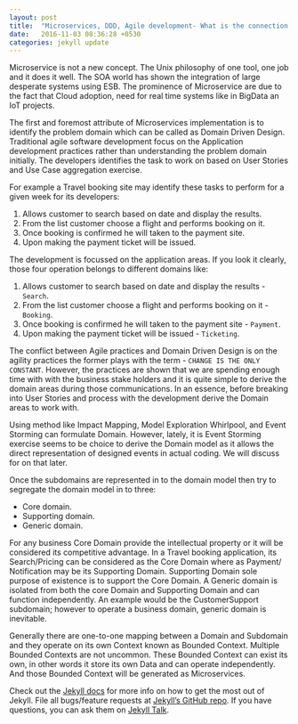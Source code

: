 ```yaml
---
layout: post
title:  "Microservices, DDD, Agile development- What is the connection!"
date:   2016-11-03 08:36:28 +0530
categories: jekyll update
---
```


Microservice is not a new concept. The Unix philosophy of one tool, one job and it does it well. The SOA world has shown the integration of large desperate systems using ESB. The prominence of Microservice are due to the fact that Cloud adoption, need for real time systems like in BigData an IoT projects.

The first and foremost attribute of Microservices implementation is to identify the problem domain which can be called as Domain Driven Design. Traditional agile software development focus on the Application development practices rather than understanding the problem domain initially. The developers identifies the task to work on based on User Stories and Use Case aggregation exercise.

For example a Travel booking site may identify these tasks to perform for a given week for its developers:

1. Allows customer to search based on date and display the results.
2. From the list customer choose a flight and performs booking on it.
3. Once booking is confirmed he will taken to the payment site.
4. Upon making the payment ticket will be issued.

The development is focussed on the application areas. If you look it clearly, those four operation belongs to different domains like:

1. Allows customer to search based on date and display the results - `Search`.
2. From the list customer choose a flight and performs booking on it - `Booking`.
3. Once booking is confirmed he will taken to the payment site - `Payment`.
4. Upon making the payment ticket will be issued - `Ticketing`.  

The conflict between Agile practices and Domain Driven Design is on the agility practices the former plays with the term - `CHANGE IS THE ONLY CONSTANT`. However, the practices are shown that we are spending enough time with with the business stake holders and it is quite simple to derive the domain areas during those communications. In an essence, before breaking into User Stories and process with the development derive the Domain areas to work with.

Using method like Impact Mapping, Model Exploration Whirlpool, and Event Storming can formulate Domain. However, lately, it is Event Storming exercise seems to be choice to derive the Domain model as it allows the direct representation of designed events in actual coding. We will discuss for on that later.

Once the subdomains are represented in to the domain model then try to segregate the domain model in to three:

* Core domain.
* Supporting domain.
* Generic domain.

For any business Core Domain provide the intellectual property or it will be considered its competitive advantage. In a Travel booking application, its Search/Pricing can be considered as the Core Domain where as Payment/ Notification may be its Supporting Domain. Supporting Domain sole purpose of existence is to support the Core Domain. A Generic domain is isolated from both the core Domain and Supporting Domain and can function independently. An example would be the CustomerSupport subdomain; however to operate a business domain, generic domain is inevitable.

Generally there are one-to-one mapping between a Domain and Subdomain and they operate on its own Context known as Bounded Context.
Multiple Bounded Contexts are not uncommon. These Bounded Context can exist its own, in other words it store its own Data and can operate independently. And those Bounded Context will be generated as Microservices.

Check out the [Jekyll docs][jekyll-docs] for more info on how to get the most out of Jekyll. File all bugs/feature requests at [Jekyll’s GitHub repo][jekyll-gh]. If you have questions, you can ask them on [Jekyll Talk][jekyll-talk].

[jekyll-docs]: http://jekyllrb.com/docs/home
[jekyll-gh]:   https://github.com/jekyll/jekyll
[jekyll-talk]: https://talk.jekyllrb.com/
